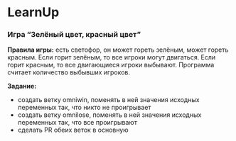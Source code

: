 # LearnUp
### Игра “Зелёный цвет, красный цвет”
**Правила игры:** есть светофор, он может гореть зелёным, может гореть красным. Если горит зелёным, то все игроки могут двигаться. Если горит красным, то все двигающиеся игроки выбывают.
Программа считает количество выбывших игроков.

**Задание:** 
- создать ветку omniwin, поменять в ней значения исходных переменных так, что никто не проигрывает
- создать ветку omnilose, поменять в ней значения исходных переменных так, что все проигрывают
- сделать PR обеих веток в основную
